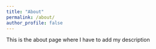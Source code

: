 ```yaml
---
title: "About"
permalink: /about/
author_profile: false
---
```


This is the about page where I have to add my description